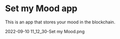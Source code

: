 # Set my Mood app
 This is an app that stores your mood in the blockchain.




2022-09-10 11_12_30-Set my Mood.png